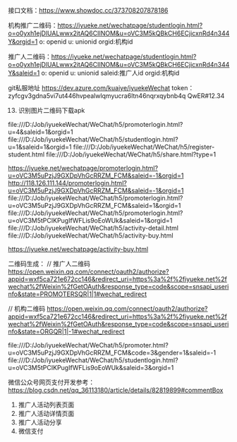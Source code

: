 接口文档：https://www.showdoc.cc/373708207878186

机构推广二维码：https://iyueke.net/wechatpage/studentlogin.html?o=o0yxh1ejDlUALwwx2itAQ6CIINOM&u=oVC3M5kQBkCH6ECjicxnRd4n344Y&orgid=1
o: openid u: unionid orgid:机构id

推广人二维码：https://iyueke.net/wechatpage/studentlogin.html?o=o0yxh1ejDlUALwwx2itAQ6CIINOM&u=oVC3M5kQBkCH6ECjicxnRd4n344Y&saleid=1
o: openid u: unionid saleid:推广人id orgid:机构id

git私服地址
https://dev.azure.com/kuaiye/iyuekeWechat
token：zyfcgv3gdna5vi7ut446hvpealwlqmyucra6ltn46nqrxqybnb4q
QwER#12.34

13. 识别图片二维码下载apk

file:///D:/Job/iyuekeWechat/WeChat/h5/promoterlogin.html?u=4&saleid=1&orgid=1
file:///D:/Job/iyuekeWechat/WeChat/h5/studentlogin.html?u=1&saleid=1&orgid=1
file:///D:/Job/iyuekeWechat/WeChat/h5/register-student.html
file:///D:/Job/iyuekeWechat/WeChat/h5/share.html?type=1

https://iyueke.net/wechatpage/promoterlogin.html?u=oVC3M5uPzjJ9GXDpVhGcRRZM_FCM&saleid=-1&orgid=1
http://118.126.111.144/promoterlogin.html?u=oVC3M5uPzjJ9GXDpVhGcRRZM_FCM&saleid=-1&orgid=1
file:///D:/Job/iyuekeWechat/WeChat/h5/promoterlogin.html?u=oVC3M5uPzjJ9GXDpVhGcRRZM_FCM&saleid=1&orgid=1
file:///D:/Job/iyuekeWechat/WeChat/h5/promoterlogin.html?u=oVC3M5tPCIKPugIfWFLis9oEoWUk&saleid=1&orgid=1
file:///D:/Job/iyuekeWechat/WeChat/h5/activity-detail.html
file:///D:/Job/iyuekeWechat/WeChat/h5/activity-buy.html

https://iyueke.net/wechatpage/activity-buy.html

二维码生成：
// 推广人二维码
https://open.weixin.qq.com/connect/oauth2/authorize?appid=wxf5ca721e672cc146&redirect_uri=https%3a%2f%2fiyueke.net%2fwechat%2fWeixin%2fGetOAuth&response_type=code&scope=snsapi_userinfo&state=PROMOTERSQR|1|1#wechat_redirect

// 机构二维码
https://open.weixin.qq.com/connect/oauth2/authorize?appid=wxf5ca721e672cc146&redirect_uri=https%3a%2f%2fiyueke.net%2fwechat%2fWeixin%2fGetOAuth&response_type=code&scope=snsapi_userinfo&state=ORGQR|1|-1#wechat_redirect

file:///D:/Job/iyuekeWechat/WeChat/h5/promoter.html?u=oVC3M5uPzjJ9GXDpVhGcRRZM_FCM&code=3&gender=1&saleid=-1
file:///D:/Job/iyuekeWechat/WeChat/h5/studentlogin.html?u=oVC3M5tPCIKPugIfWFLis9oEoWUk&saleid=3&orgid=1

微信公众号网页支付开发参考：https://blog.csdn.net/qq_36113180/article/details/82819899#commentBox

1. 推广人活动列表页面
2. 推广人活动详情页面
3. 推广人活动分享
4. 微信支付
